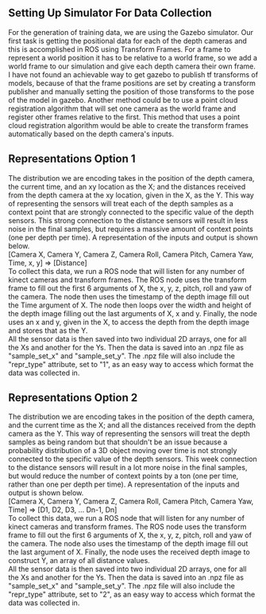 ## Setting Up Simulator For Data Collection
For the generation of training data, we are using the Gazebo simulator. Our first task is getting the positional data for each of the depth cameras and this is accomplished in ROS using Transform Frames. For a frame to represent a world position it has to be relative to a world frame, so we add a world frame to our simulation and give each depth camera their own frame. I have not found an achievable way to get gazebo to publish tf transforms of models, because of that the frame positions are set by creating a transform publisher and manually setting the position of those transforms to the pose of the model in gazebo. Another method could be to use a point cloud registration algorithm that will set one camera as the world frame and register other frames relative to the first. This method that uses a point cloud registration algorithm would be able to create the transform frames automatically based on the depth camera's inputs.
<br>
## Representations Option 1
The distribution we are encoding takes in the position of the depth camera, the current time,  and an xy location as the X; and the distances received from the depth camera at the xy location, given in the X, as the Y.  This way of representing the sensors will treat each of the depth samples as a context point that are strongly connected to the specific value of the depth sensors. This strong connection to the distance sensors will result in less noise in the final samples, but requires a massive amount of context points (one per depth per time). A representation of the inputs and output is shown below. 
<br>
[Camera X,  Camera Y,  Camera Z, Camera Roll,  Camera Pitch,  Camera Yaw, Time, x, y]
 =>
[Distance]
 <br>
To collect this data, we run a ROS node that will listen for any number of kinect cameras and transform frames. The ROS node uses the transform frame to fill out the first 6 arguments of X, the x, y, z, pitch, roll and yaw of the camera. The node then uses the timestamp of the depth image fill out the Time argument of X.  The node then loops over the width and height of the depth image filling out the last arguments of X, x and y. Finally, the node uses an x and y, given in the X, to access the depth from the depth image and stores that as the Y.
<br>
All the sensor data is then saved into two individual 2D arrays, one for all the Xs and another for the Ys. Then the data is saved into an .npz file as "sample_set_x" and "sample_set_y". The .npz file will also include the "repr_type" attribute, set to "1", as an easy way to access which format the data was collected in. 


## Representations Option 2
The distribution we are encoding takes in the position of the depth camera, and the current time as the X; and all the distances received from the depth camera as the Y.  This way of representing the sensors will treat the depth samples as being random but that shouldn't be an issue because a probability distribution of a 3D object moving over time is not strongly connected to the specific value of the depth sensors. This week connection to the distance sensors will result in a lot more noise in the final samples, but would reduce the number of context points by a ton (one per time, rather than one per depth per time). A representation of the inputs and output is shown below. 
<br>
[Camera X,  Camera Y,  Camera Z, Camera Roll,  Camera Pitch,  Camera Yaw, Time]
 => 
[D1, D2, D3, ... Dn-1, Dn] 
<br>
 To collect this data, we run a ROS node that will listen for any number of kinect cameras and transform frames. The ROS node uses the transform frame to fill out the first 6 arguments of X, the x, y, z, pitch, roll and yaw of the camera. The node also uses the timestamp of the depth image fill out the last argument of X. Finally, the node uses the received depth image to construct Y, an array of all distance values.
<br>
All the sensor data is then saved into two individual 2D arrays, one for all the Xs and another for the Ys. Then the data is saved into an .npz file as "sample_set_x" and "sample_set_y". The .npz file will also include the "repr_type" attribute, set to "2", as an easy way to access which format the data was collected in. 
